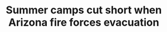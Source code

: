 ---
order: 6
title:  Summer camps cut short when Arizona fire forces evacuation
authors: ["Angie Wang"]
categories: story
link: https://www.apnews.com/5650df6a0eb947b9b8ec6182e4015508/Summer-camps-cut-short-when-Arizona-fire-forces-evacuation
redirect: true
photo:
    filename: evac-camp.jpeg
---